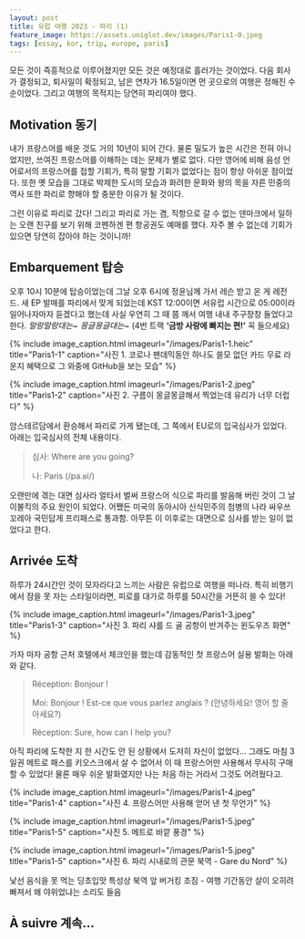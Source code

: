 ```yaml
---
layout: post
title: 유럽 여행 2023 - 파리 (1)
feature_image: https://assets.uniglot.dev/images/Paris1-0.jpeg
tags: [essay, kor, trip, europe, paris]
---
```


모든 것이 즉흥적으로 이루어졌지만 모든 것은 예정대로 흘러가는 것이었다. 다음 회사가 결정되고, 퇴사일이 확정되고, 남은 연차가 16.5일이면 먼 곳으로의 여행은 정해진 수순이었다. 그리고 여행의 목적지는 당연히 파리여야 했다.

<!--more-->

## Motivation 동기

내가 프랑스어를 배운 것도 거의 10년이 되어 간다. 물론 밀도가 높은 시간은 전혀 아니었지만, 쓰여진 프랑스어를 이해하는 데는 문제가 별로 없다. 다만 영어에 비해 음성 언어로서의 프랑스어를 접할 기회가, 특히 말할 기회가 없었다는 점이 항상 아쉬운 점이었다. 또한 옛 모습을 그대로 박제한 도시의 모습과 화려한 문화와 왕의 목을 자른 민중의 역사 또한 파리로 향해야 할 충분한 이유가 될 것이다.

그런 이유로 파리로 갔다! 그리고 파리로 가는 겸, 직항으로 갈 수 없는 덴마크에서 일하는 오랜 친구를 보기 위해 코펜하겐 편 항공권도 예매를 했다. 자주 볼 수 없는데 기회가 있으면 당연히 잡아야 하는 것이니까!

## Embarquement 탑승

오후 10시 10분에 탑승이었는데 그날 오후 6시에 정윤님께 가서 레슨 받고 온 게 레전드. 새 EP 발매를 파리에서 맞게 되었는데 KST 12:00이면 서유럽 시간으로 05:00이라 일어나자마자 듣겠다고 했는데 사실 우연히 그 때 쯤 깨서 여행 내내 주구장창 들었다고 한다. *말랑말랑대는~ 몽글몽글대는~* (4번 트랙 **‘금방 사랑에 빠지는 편!’** 꼭 들으세요)


{% include image_caption.html imageurl="/images/Paris1-1.heic" title="Paris1-1" caption="사진 1. 코로나 팬데믹동안 하나도 쓸모 없던 카드 무료 라운지 혜택으로 그 와중에 GitHub을 보는 모습" %}

{% include image_caption.html imageurl="/images/Paris1-2.jpeg" title="Paris1-2" caption="사진 2. 구름이 몽글몽글해서 찍었는데 유리가 너무 더럽다" %}

암스테르담에서 환승해서 파리로 가게 됐는데, 그 쪽에서 EU로의 입국심사가 있었다. 아래는 입국심사의 전체 내용이다.

> 심사: Where are you going?
>
> 나: Paris (/pa.ʁi/)

오랜만에 겪는 대면 심사라 얼타서 벌써 프랑스어 식으로 파리를 발음해 버린 것이 그 날 이불킥의 주요 원인이 되었다. 어쨌든 미국의 동아시아 신식민주의 첨병의 나라 싸우쓰 꼬레아 국민답게 프리패스로 통과함. 아무튼 이 이후로는 대면으로 심사를 받는 일이 없었다고 한다.

## Arrivée 도착

하루가 24시간인 것이 모자라다고 느끼는 사람은 유럽으로 여행을 떠나라. 특히 비행기에서 잠을 못 자는 스타일이라면, 피로를 대가로 하루를 50시간을 거뜬히 쓸 수 있다!

{% include image_caption.html imageurl="/images/Paris1-3.jpeg" title="Paris1-3" caption="사진 3. 파리 샤를 드 골 공항이 반겨주는 윈도우즈 화면" %}

가자 마자 공항 근처 호텔에서 체크인을 했는데 감동적인 첫 프랑스어 실용 발화는 아래와 같다.

> Réception: Bonjour !
>
> Moi: Bonjour ! Est-ce que vous parlez anglais ? (안녕하세요! 영어 할 줄 아세요?)
>
> Réception: Sure, how can I help you?

아직 파리에 도착한 지 한 시간도 안 된 상황에서 도저히 자신이 없었다… 그래도 마침 3일권 메트로 패스를 키오스크에서 살 수 없어서 이 때 프랑스어만 사용해서 무사히 구매할 수 있었다! 물론 매우 쉬운 발화였지만 나는 처음 하는 거라서 그것도 어려웠다고.

{% include image_caption.html imageurl="/images/Paris1-4.jpeg" title="Paris1-4" caption="사진 4. 프랑스어만 사용해 얻어 낸 첫 무언가" %}

{% include image_caption.html imageurl="/images/Paris1-5.jpeg" title="Paris1-5" caption="사진 5. 메트로 바깥 풍경" %}

{% include image_caption.html imageurl="/images/Paris1-5.jpeg" title="Paris1-5" caption="사진 6. 파리 시내로의 관문 북역 - Gare du Nord" %}

낯선 음식을 못 먹는 딩초입맛 특성상 북역 앞 버거킹 조짐 - 여행 기간동안 살이 오히려 빠져서 왜 야위었냐는 소리도 들음


## À suivre 계속…
